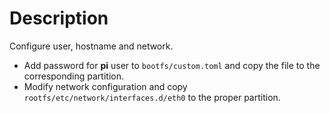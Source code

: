 # Description

Configure user, hostname and network.

- Add password for **pi** user to `bootfs/custom.toml` and copy the file to the corresponding partition.
- Modify network configuration and copy `rootfs/etc/network/interfaces.d/eth0` to the proper partition.
